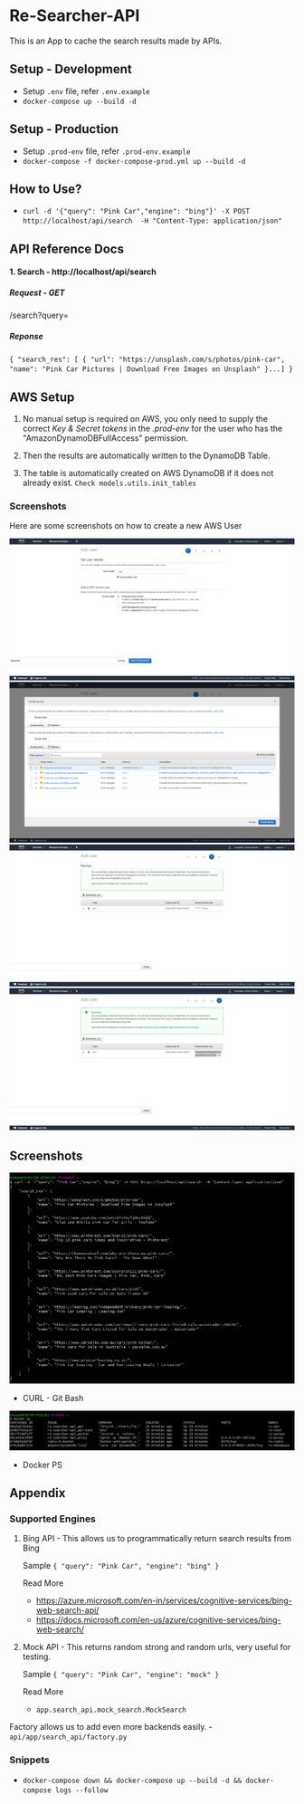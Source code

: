 # Re-Searcher-API
This is an App to cache the search results made by APIs. 

## Setup - Development   
* Setup `.env` file, refer `.env.example` 
* `docker-compose up --build -d`


## Setup - Production  
* Setup `.prod-env` file, refer `.prod-env.example`
* `docker-compose -f docker-compose-prod.yml up --build -d`

## How to Use?  

* `curl -d '{"query": "Pink Car","engine": "bing"}' -X POST http://localhost/api/search  -H "Content-Type: application/json"`

## API Reference Docs
#### 1. Search - http://localhost/api/search

##### Request - GET
/search?query=<The Search Query> 

##### Reponse 
`{
    "search_res": [
        {
            "url": "https://unsplash.com/s/photos/pink-car",
            "name": "Pink Car Pictures | Download Free Images on Unsplash"
        }...]
}`


## AWS Setup

1. No manual setup is required on AWS, you only need to supply the correct *Key & Secret tokens* in the *.prod-env* for the user
who has the "AmazonDynamoDBFullAccess" permission.

2. Then the results are automatically written to the DynamoDB Table. 

3. The table is automatically created on AWS DynamoDB if it does not already exist. 
`Check models.utils.init_tables`

### Screenshots
Here are some screenshots on how to create a new AWS User

![](./images/aws1.png)
![](./images/aws2.png)
![](./images/aws3.png)
![](./images/aws4.png)

## Screenshots

![](./images/curl.jpg)

* CURL - Git Bash

![](./images/dockerps.jpg)

* Docker PS

## Appendix

### Supported Engines
1. Bing API - This allows us to programmatically return search results from Bing
   
    Sample `{
            "query": "Pink Car",
            "engine": "bing"
        }`
    
    Read More 
    * https://azure.microsoft.com/en-in/services/cognitive-services/bing-web-search-api/
    * https://docs.microsoft.com/en-us/azure/cognitive-services/bing-web-search/

2. Mock API - This returns random strong and random urls, very useful for testing.   
        
    Sample `{
            "query": "Pink Car",
            "engine": "mock"
        }`
    
    Read More 
    * `app.search_api.mock_search.MockSearch`  
    

Factory allows us to add even more backends easily. - `api/app/search_api/factory.py `

### Snippets 

* `docker-compose down && docker-compose up --build -d && docker-compose logs --follow`